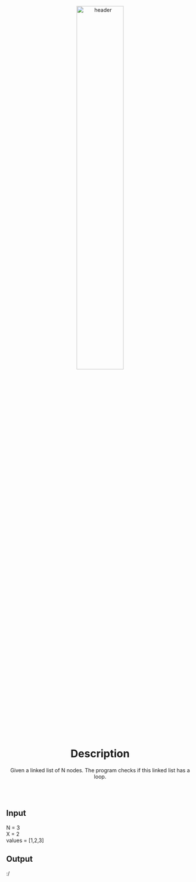 <p align="center">
  <img src="https://www.flyshopbrasil.com.br/wp-content/uploads/2018/01/loooop.png" alt="header" width="50%" height="50%"/>
</p>


<h1 align="center">Description</h1>

<p align="center">
Given a linked list of N nodes. The program checks if this linked list has a loop.
</p>

<br> <br>
## Input
N = 3 <br>
X = 2 <br>
values = [1,2,3] <br>

## Output
:/
